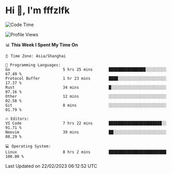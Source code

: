 # Hi 👋, I'm fffzlfk

<!--START_SECTION:waka-->
![Code Time](http://img.shields.io/badge/Code%20Time-50%20hrs%2041%20mins-blue)

![Profile Views](http://img.shields.io/badge/Profile%20Views-7-blue)

📊 **This Week I Spent My Time On** 

```text
⌚︎ Time Zone: Asia/Shanghai

💬 Programming Languages: 
Go                       5 hrs 25 mins       ████████████████░░░░░░░░░   67.49 % 
Protocol Buffer          1 hr 23 mins        ████░░░░░░░░░░░░░░░░░░░░░   17.37 % 
Rust                     34 mins             █░░░░░░░░░░░░░░░░░░░░░░░░   07.16 % 
Other                    12 mins             ░░░░░░░░░░░░░░░░░░░░░░░░░   02.58 % 
Git                      8 mins              ░░░░░░░░░░░░░░░░░░░░░░░░░   01.79 % 

🔥 Editors: 
VS Code                  7 hrs 22 mins       ███████████████████████░░   91.71 % 
Neovim                   39 mins             ██░░░░░░░░░░░░░░░░░░░░░░░   08.29 % 

💻 Operating System: 
Linux                    8 hrs 2 mins        █████████████████████████   100.00 % 

```


 Last Updated on 22/02/2023 06:12:52 UTC
<!--END_SECTION:waka-->
